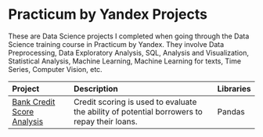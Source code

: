 # Practicum by Yandex Projects
These are Data Science projects I completed when going through the Data Science training course in Practicum by Yandex. They involve Data Preprocessing, Data Exploratory Analysis, SQL, Analysis and Visualization, Statistical Analysis, Machine Learning, Machine Learning for texts, Time Series, Computer Vision, etc.

| Project              | Description                 | Libraries                 |
| :-------------------- | :--------------------- |:---------------------------|
|     [Bank Credit Score Analysis](https://github.com/satriadwibagaskara/yandex-practicum/blob/main/Bank_Credit_Score_Analysis.ipynb)      |     Credit scoring is used to evaluate the ability of potential borrowers to repay their loans.     |    Pandas        |
